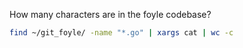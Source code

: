 How many characters are in the foyle codebase?

```sh {"id":"01HZ50XMEPVBMNVDQYVZTF16S1"}
find ~/git_foyle/ -name "*.go" | xargs cat | wc -c
```
